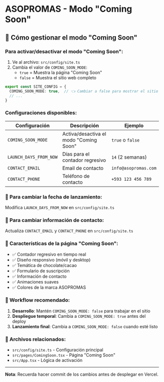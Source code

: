 # ASOPROMAS - Modo "Coming Soon"

## 🚀 Cómo gestionar el modo "Coming Soon"

### Para activar/desactivar el modo "Coming Soon":

1. Ve al archivo: `src/config/site.ts`
2. Cambia el valor de `COMING_SOON_MODE`:
   - `true` = Muestra la página "Coming Soon"
   - `false` = Muestra el sitio web completo

```typescript
export const SITE_CONFIG = {
  COMING_SOON_MODE: true,  // 👈 Cambiar a false para mostrar el sitio completo
  // ...
}
```

### Configuraciones disponibles:

| Configuración | Descripción | Ejemplo |
|---------------|-------------|---------|
| `COMING_SOON_MODE` | Activa/desactiva el modo "Coming Soon" | `true` o `false` |
| `LAUNCH_DAYS_FROM_NOW` | Días para el contador regresivo | `14` (2 semanas) |
| `CONTACT_EMAIL` | Email de contacto | `info@asopromas.com` |
| `CONTACT_PHONE` | Teléfono de contacto | `+593 123 456 789` |

### 📅 Para cambiar la fecha de lanzamiento:

Modifica `LAUNCH_DAYS_FROM_NOW` en `src/config/site.ts`

### 📧 Para cambiar información de contacto:

Actualiza `CONTACT_EMAIL` y `CONTACT_PHONE` en `src/config/site.ts`

### 🎨 Características de la página "Coming Soon":

- ✅ Contador regresivo en tiempo real
- ✅ Diseño responsivo (móvil y desktop)
- ✅ Temática de chocolate/cacao
- ✅ Formulario de suscripción
- ✅ Información de contacto
- ✅ Animaciones suaves
- ✅ Colores de la marca ASOPROMAS

### 🔄 Workflow recomendado:

1. **Desarrollo**: Mantén `COMING_SOON_MODE: false` para trabajar en el sitio
2. **Despliegue temporal**: Cambia a `COMING_SOON_MODE: true` antes del deploy
3. **Lanzamiento final**: Cambia a `COMING_SOON_MODE: false` cuando esté listo

### 📁 Archivos relacionados:

- `src/config/site.ts` - Configuración principal
- `src/pages/ComingSoon.tsx` - Página "Coming Soon"
- `src/App.tsx` - Lógica de activación

---

**Nota**: Recuerda hacer commit de los cambios antes de desplegar en Vercel.